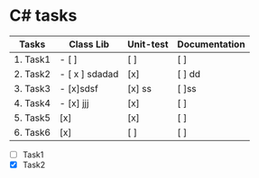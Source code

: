 # C# tasks

Tasks | Class Lib | Unit-test | Documentation
----- | --------- | --------- | -------------
1. Task1 | - [ ] | [ ] | [ ]
2. Task2 |- [ x ] sdadad | [x] | [ ] dd
3. Task3 |- [x]sdsf | [x] ss | [ ]ss
4. Task4 |- [x] jjj | [x] | [ ]
5. Task5 | [x] | [x] | [ ]
6. Task6 | [x] | [ ] | [ ]

- [ ] Task1
- [x] Task2
